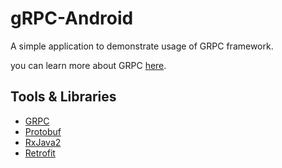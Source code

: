 # gRPC-Android
A simple application to demonstrate usage of GRPC framework.

you can learn more about GRPC <a href=https://github.com/grpc/grpc-java>here</a>.

## Tools & Libraries
- <a href="https://github.com/grpc/grpc-java">GRPC</a>
- <a href="https://github.com/google/protobuf">Protobuf</a>
- <a href="https://github.com/ReactiveX/RxJava">RxJava2</a>
- <a href="https://github.com/square/retrofit">Retrofit</a>
